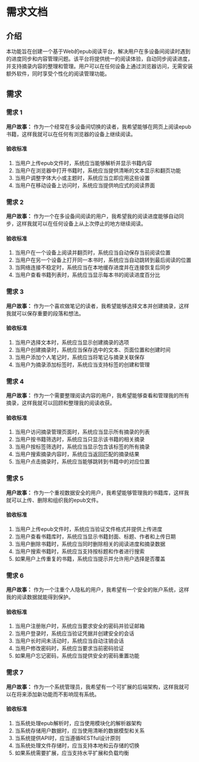 # 需求文档

## 介绍

本功能旨在创建一个基于Web的epub阅读平台，解决用户在多设备间阅读时遇到的进度同步和内容管理问题。该平台将提供统一的阅读体验，自动同步阅读进度，并支持摘录内容的整理和管理。用户可以在任何设备上通过浏览器访问，无需安装额外软件，同时享受个性化的阅读管理功能。

## 需求

### 需求 1

**用户故事：** 作为一个经常在多设备间切换的读者，我希望能够在网页上阅读epub书籍，这样我就可以在任何有浏览器的设备上继续阅读。

#### 验收标准

1. 当用户上传epub文件时，系统应当能够解析并显示书籍内容
2. 当用户在浏览器中打开书籍时，系统应当提供清晰的文本显示和翻页功能
3. 当用户调整字体大小或主题时，系统应当立即应用这些设置
4. 当用户在移动设备上访问时，系统应当提供响应式的阅读界面

### 需求 2

**用户故事：** 作为一个在多设备间阅读的用户，我希望我的阅读进度能够自动同步，这样我就可以在任何设备上从上次停止的地方继续阅读。

#### 验收标准

1. 当用户在一个设备上阅读并翻页时，系统应当自动保存当前阅读位置
2. 当用户在另一个设备上打开同一本书时，系统应当自动跳转到最后阅读的位置
3. 当网络连接不稳定时，系统应当在本地缓存进度并在连接恢复后同步
4. 当用户查看书籍列表时，系统应当显示每本书的阅读进度百分比

### 需求 3

**用户故事：** 作为一个喜欢做笔记的读者，我希望能够选择文本并创建摘录，这样我就可以保存重要的段落和想法。

#### 验收标准

1. 当用户选择文本时，系统应当显示创建摘录的选项
2. 当用户创建摘录时，系统应当保存选中的文本、页面位置和创建时间
3. 当用户添加个人笔记时，系统应当将笔记与摘录关联保存
4. 当用户为摘录添加标签时，系统应当支持标签的创建和管理

### 需求 4

**用户故事：** 作为一个需要整理阅读内容的用户，我希望能够查看和管理我的所有摘录，这样我就可以回顾和整理我的阅读收获。

#### 验收标准

1. 当用户访问摘录管理页面时，系统应当显示所有摘录的列表
2. 当用户按书籍筛选时，系统应当只显示该书籍的相关摘录
3. 当用户按标签筛选时，系统应当显示包含该标签的所有摘录
4. 当用户搜索摘录内容时，系统应当返回匹配的摘录结果
5. 当用户点击摘录时，系统应当能够跳转到书籍中的对应位置

### 需求 5

**用户故事：** 作为一个重视数据安全的用户，我希望能够管理我的书籍库，这样我就可以上传、删除和组织我的epub文件。

#### 验收标准

1. 当用户上传epub文件时，系统应当验证文件格式并提供上传进度
2. 当用户查看书籍库时，系统应当显示书籍封面、标题、作者和上传日期
3. 当用户删除书籍时，系统应当同时删除相关的阅读进度和摘录数据
4. 当用户搜索书籍时，系统应当支持按标题和作者进行搜索
5. 如果用户上传重复的书籍，系统应当提示并允许用户选择是否覆盖

### 需求 6

**用户故事：** 作为一个注重个人隐私的用户，我希望有一个安全的账户系统，这样我的阅读数据就能得到保护。

#### 验收标准

1. 当用户注册账户时，系统应当要求安全的密码并验证邮箱
2. 当用户登录时，系统应当验证凭据并创建安全的会话
3. 当用户长时间未活动时，系统应当自动注销会话
4. 当用户修改密码时，系统应当要求当前密码验证
5. 如果用户忘记密码，系统应当提供安全的密码重置功能

### 需求 7

**用户故事：** 作为一个系统管理员，我希望有一个可扩展的后端架构，这样我就可以在将来添加新功能而不影响现有系统。

#### 验收标准

1. 当系统处理epub解析时，应当使用模块化的解析器架构
2. 当系统存储用户数据时，应当使用清晰的数据模型和关系
3. 当系统提供API时，应当遵循RESTful设计原则
4. 当系统处理文件存储时，应当支持本地和云存储的切换
5. 如果系统需要扩展，应当支持水平扩展和负载均衡